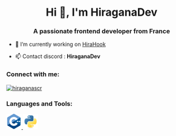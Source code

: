 <h1 align="center">Hi 👋, I'm HiraganaDev</h1>
<h3 align="center">A passionate frontend developer from France</h3>

- 🔭 I’m currently working on [HiraHook](https://github.com/HiraganaDev/HiraHook)

- 📫 Contact discord : **HiraganaDev**

<h3 align="left">Connect with me:</h3>
<p align="left">
<a href="https://www.youtube.com/c/hiraganascr" target="blank"><img align="center" src="https://raw.githubusercontent.com/rahuldkjain/github-profile-readme-generator/master/src/images/icons/Social/youtube.svg" alt="hiraganascr" height="30" width="40" /></a>
</p>

<h3 align="left">Languages and Tools:</h3>
<p align="left"> <a href="https://www.w3schools.com/cpp/" target="_blank" rel="noreferrer"> <img src="https://raw.githubusercontent.com/devicons/devicon/master/icons/cplusplus/cplusplus-original.svg" alt="cplusplus" width="40" height="40"/> </a> <a href="https://www.python.org" target="_blank" rel="noreferrer"> <img src="https://raw.githubusercontent.com/devicons/devicon/master/icons/python/python-original.svg" alt="python" width="40" height="40"/> </a> </p>

